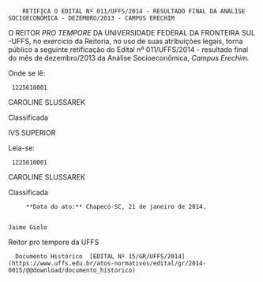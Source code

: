         RETIFICA O EDITAL Nº 011/UFFS/2014 - RESULTADO FINAL DA ANÁLISE SOCIOECONÔMICA - DEZEMBRO/2013 - CAMPUS ERECHIM  

O REITOR *PRO TEMPORE* DA UNIVERSIDADE FEDERAL DA FRONTEIRA SUL -UFFS, no exercício da Reitoria, no uso de suas atribuições legais, torna público a seguinte retificação do Edital nº 011/UFFS/2014 - resultado final do mês de dezembro/2013 da Análise Socioeconômica, *Campus Erechim.*

 Onde se lê:

     1225610001

   CAROLINE SLUSSAREK

   Classificada

   IVS SUPERIOR

      

 Leia-se:

     1225610001

   CAROLINE SLUSSAREK

   Classificada

         **Data do ato:** Chapecó-SC, 21 de janeiro de 2014.   
 

    Jaime Giolo    
 Reitor pro tempore da UFFS 

      Documento Histórico  [EDITAL Nº 15/GR/UFFS/2014](https://www.uffs.edu.br/atos-normativos/edital/gr/2014-0015/@@download/documento_historico)     
      